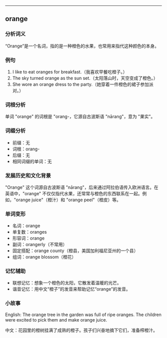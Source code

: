 
---------------
## orange
### 分析词义
“Orange”是一个名词，指的是一种橙色的水果，也常用来指代这种颜色的本身。

### 例句
1. I like to eat oranges for breakfast.（我喜欢早餐吃橙子。）
2. The sky turned orange as the sun set.（太阳落山时，天空变成了橙色。）
3. She wore an orange dress to the party.（她穿着一件橙色的裙子参加派对。）

### 词根分析
单词 "orange" 的词根是 "orang-，它源自古波斯语 "nārang"，意为 "果实"。

### 词缀分析
- 前缀：无
- 词根：orang-
- 后缀：无
- 相同词缀的单词：无

### 发展历史和文化背景
"Orange" 这个词源自古波斯语 "nārang"，后来通过阿拉伯语传入欧洲语言。在英语中，"orange" 不仅仅指代水果，还常常与橙色的东西联系在一起。例如，"orange juice"（橙汁）和 "orange peel"（橙皮）等。

### 单词变形
- 名词：orange
- 单复数：oranges
- 形容词：orange
- 副词：orangerly（不常用）
- 固定搭配：orange county（橙县，美国加利福尼亚州的一个县）
- 组词：orange blossom（橙花）

### 记忆辅助
- 联想记忆：想象一个橙色的太阳，它散发着温暖的光芒。
- 谐音记忆：用中文“橙子”的发音来帮助记忆“orange”的发音。

### 小故事
English: The orange tree in the garden was full of ripe oranges. The children were excited to pick them and make orange juice.

中文：花园里的橙树挂满了成熟的橙子。孩子们兴奋地摘下它们，准备榨橙汁。

